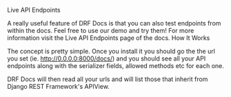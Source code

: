 
Live API Endpoints

A really useful feature of DRF Docs is that you can also test endpoints from within the docs. Feel free to use our demo and try them! For more information visit the Live API Endpoints page of the docs.
How It Works

The concept is pretty simple. Once you install it you should go the the url you set (ie. http://0.0.0.0:8000/docs/) and you should see all your API endpoints along with the serializer fields, allowed methods etc for each one.

DRF Docs will then read all your urls and will list those that inherit from Django REST Framework's APIView.